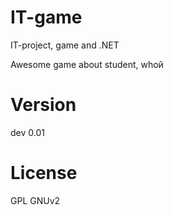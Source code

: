 IT-game
=======

IT-project, game and .NET


Awesome game about student, whoй

Version
=======
dev 0.01

License
=======
GPL GNUv2
